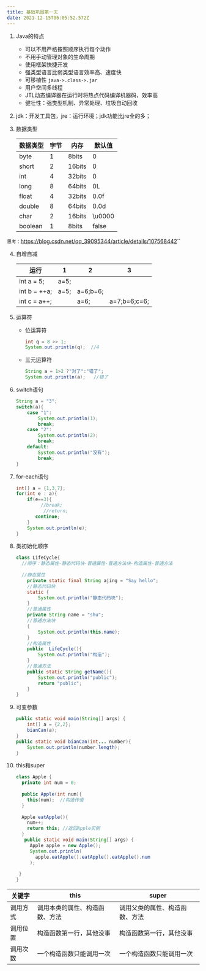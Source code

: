 ```yaml
---
title: 基础巩固第一天
date: 2021-12-15T06:05:52.572Z
---
```

1. Java的特点

   * 可以不用严格按照顺序执行每个动作
   * 不用手动管理对象的生命周期
   * 使用框架快捷开发
   * 强类型语言比弱类型语言效率高、速度快
   * 可移植性 `java->.class->.jar`
   * 用户空间多线程
   * JTL动态编译器在运行时将热点代码编译机器码，效率高
   * 健壮性：强类型机制、异常处理、垃圾自动回收
2. jdk：开发工具包，jre：运行环境；jdk功能比jre全的多；
3. 数据类型

   | 数据类型    | 字节  | 内存     | 默认值    |
   | ------- | --- | ------ | ------ |
   | byte    | 1   | 8bits  | 0      |
   | short   | 2   | 16bits | 0      |
   | int     | 4   | 32bits | 0      |
   | long    | 8   | 64bits | 0L     |
   | float   | 4   | 32bits | 0.0f   |
   | double  | 8   | 64bits | 0.0d   |
   | char    | 2   | 16bits | \u0000 |
   | boolean | 1   | 8bits  | false  |

`思考：`<https://blog.csdn.net/qq_39095344/article/details/107568442>``

4. 自增自减

   | 运行           | 1    | 2        | 3            |
   | ------------ | ---- | -------- | ------------ |
   | int a = 5;   | a=5; |          |              |
   | int b = ++a; | a=5; | a=6;b=6; |              |
   | int c = a++; |      | a=6;     | a=7;b=6;c=6; |
5. 运算符

   * 位运算符

     ```java
     int q = 8 >> 1;        
     System.out.println(q);  //4
     ```
   * 三元运算符

     ```java
     String a = 1>2 ?"对了":"错了";
     System.out.println(a);   //错了
     ```
6. switch语句

   ```java
   String a = "3";                   
   switch(a){                        
       case "1":                     
           System.out.println(1);    
           break;                    
       case "2":                     
           System.out.println(2);    
           break;                    
       default:                      
           System.out.println("没有"); 
           break;                    
   }                                 
   ```
7. for-each语句

   ```java
   int[] a = {1,3,7};         
   for(int e : a){            
       if(e==3){              
            //break;            
             //return;          
          continue;           
       }                      
       System.out.println(e); 
   }                          
   ```
8. 类初始化顺序

   ```java
   class LifeCycle{          
     //顺序：静态属性-静态代码块-普通属性-普通方法块-构造属性-普通方法
       
     //静态属性                                                    
       private static final String ajing = "Say hello";          
       //静态代码块                                                   
       static {                                                  
           System.out.println("静态代码块");                          
       }                                                         
       //普通属性                                                    
       private String name = "shu";                              
       //普通方法块                                                   
       {                                                         
           System.out.println(this.name);                        
       }                                                         
       //构造属性                                                    
       public  LifeCycle(){                                      
           System.out.println("构造");                             
       }                                                         
       //普通方法                                                    
       public static String getName(){                           
           System.out.println("public");                         
           return "public";                                      
       }       
   }
   ```
9. 可变参数

   ```java
   public static void main(String[] args) {                                                     
       int[] a = {2,2};                         
       bianCan(a);                              
   }                                            
   public static void bianCan(int... number){   
       System.out.println(number.length);       
   }   
   ```
10. this和super

    ```java
    class Apple {
      private int num = 0; 
         
      public Apple(int num){ 
        this(num);  //构造传值
      }
      
      Apple eatApple(){
        num++;       
        return this; //返回Apple实例
      }    
       public static void main(String[] args) {                           
         Apple apple = new Apple();                                    
         System.out.println(
           apple.eatApple().eatApple().eatApple().num
         );
                                                                                                                                                                
     }                                                                  
    }
    ```
   |关键字|this|super|
   |---|---|---|
   |调用方式|调用本类的属性、构造函数、方法|调用父类的属性、构造函数、方法|
   |调用位置|构造函数第一行，其他没事|构造函数第一行，其他没事|
   |调用次数|一个构造函数只能调用一次|一个构造函数只能调用一次|
